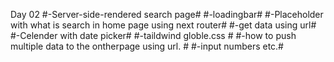 
Day 02
#-Server-side-rendered search page#
#-loadingbar#
#-Placeholder with what is search in home page using next router#
#-get data using url#
#-Celender with date picker#
#-taildwind globle.css #
#-how to push multiple data to the ontherpage using url. #
#-input numbers etc.#
